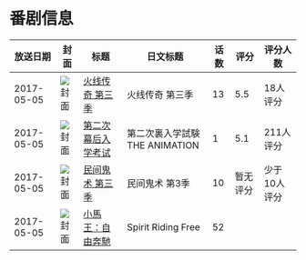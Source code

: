 # 番剧信息

|放送日期|封面|标题|日文标题|话数|评分|评分人数|
|---|---|---|---|---|---|---|
|2017-05-05|![封面](https://lain.bgm.tv/pic/cover/c/3b/ce/211549_nIo8U.jpg)|[火线传奇 第三季](https://bangumi.tv/subject/211549)|火线传奇 第三季|13|5.5|18人评分|
|2017-05-05|![封面](https://bangumi.tv/img/no_icon_subject.png)|[第二次幕后入学考试](https://bangumi.tv/subject/212955)|第二次裏入学試験 THE ANIMATION|1|5.1|211人评分|
|2017-05-05|![封面](https://lain.bgm.tv/pic/cover/c/5d/72/223020_8o66A.jpg)|[民间鬼术 第三季](https://bangumi.tv/subject/223020)|民间鬼术 第3季|10|暂无评分|少于10人评分|
|2017-05-05|![封面](https://lain.bgm.tv/pic/cover/c/dc/42/498930_rXfkH.jpg)|[小馬王：自由奔馳](https://bangumi.tv/subject/498930)|Spirit Riding Free|52|||

